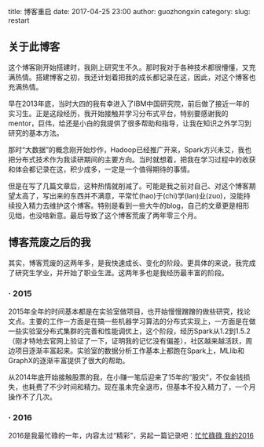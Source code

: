 title: 博客重启
date: 2017-04-25 23:00
author: guozhongxin
category: 
slug: restart   
<!-- summary:  -->

## 关于此博客

这个博客刚开始搭建时，我刚上研究生不久。那时我对于各种技术都很懵懂，又充满热情。搭建博客之初，我还计划着把我的成长都记录在这，因此，对这个博客也充满热情。

早在2013年底，当时大四的我有幸进入了IBM中国研究院，前后做了接近一年的实习生。正是这段经历，我开始接触并学习分布式平台，特别要感谢我的mentor，巨伟，给还是小白的我提供了很多帮助和指导，让我在知识之外学习到研究的基本方法。

那时“大数据”的概念刚开始炒作，Hadoop已经推广开来，Spark方兴未艾，我也把分布式技术作为我读研期间的主要方向。当时就想着，把我在学习过程中的收获和体会都记录在这，积少成多，一定是一个值得期待的事情。

但是在写了几篇文章后，这种热情就削减了。可能是我之前对自己、对这个博客期望太高了，写出来的东西并不满意，平常忙(hao)于(chi)学(lan)业(zuo)，没能持续投入精力去维护这个博客。特别是看到一些大牛的blog，自己的文章更是相形见绌，也没啥新意。最后导致了这个博客荒废了两年零三个月。

## 博客荒废之后的我

其实，博客荒废的这两年多，是我快速成长、变化的阶段。更具体的来说，我完成了研究生学业，并开始了职业生涯。这两年多也是我经历最丰富的阶段。

### · 2015

2015年全年的时间基本都是在实验室做项目，也开始慢慢蹭蹭的做些研究，找论文点。主要的工作一方面是在搞一些机器学习算法的分布式实现上，一方面是在做一些实验室分布式集群的完善和性能调优上，这个阶段，经历Spark从1.2到1.5.2（刚才特地去官网上验证了一下，证明我的记忆没有偏差），社区越来越活跃，周边项目逐渐丰富起来。实验室的数据分析工作基本上都跑在Spark上，MLlib和GraphX的逐渐丰富提供了很大的帮助。

从2014年底开始接触股票的我，在小赚一笔后迎来了15年的“股灾”，不仅金钱损失，也耗费了不少时间和精力。现在虽未完全退市，但基本不投入精力了，一个月操作不了几次。

### · 2016

2016是我最忙碌的一年，内容太过“精彩”，另起一篇记录吧：[忙忙碌碌 我的2016](http://guozhongxin.com/pages/2017/04/28/summary2016.html)
